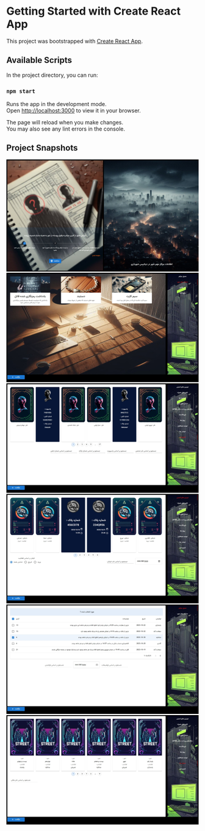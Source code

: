 # Getting Started with Create React App

This project was bootstrapped with [Create React App](https://github.com/facebook/create-react-app).

## Available Scripts

In the project directory, you can run:

### `npm start`

Runs the app in the development mode.\
Open [http://localhost:3000](http://localhost:3000) to view it in your browser.

The page will reload when you make changes.\
You may also see any lint errors in the console.

## Project Snapshots
![Image Alt Text](screenshots/h.jpeg)
![Image Alt Text](screenshots/f.jpeg)
![Image Alt Text](screenshots/a.jpeg)
![Image Alt Text](screenshots/b.jpeg)
![Image Alt Text](screenshots/c.jpeg)
![Image Alt Text](screenshots/e.jpeg)
